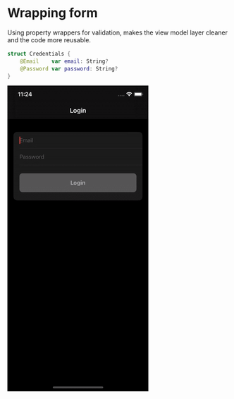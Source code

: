 # Wrapping form

Using property wrappers for validation, makes the view model layer cleaner and the code more reusable.

```swift
struct Credentials {
    @Email    var email: String?
    @Password var password: String?
}
```

![WrappingForm](simulator.gif)
